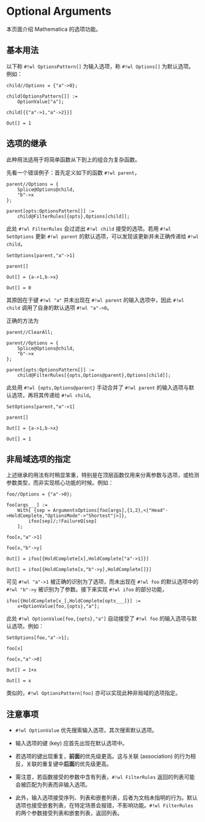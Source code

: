 # Optional Arguments

本页面介绍 Mathematica 的选项功能。

## 基本用法

以下称 `#!wl OptionsPattern[]` 为输入选项，称 `#!wl Options[]` 为默认选项。例如：

``` wl
child//Options = {"a"->0};

child[OptionsPattern[]] :=
    OptionValue["a"];

child[{{"a"->1,"a"->2}}]
```

``` wl
Out[] = 1
```

## 选项的继承

此种用法适用于将简单函数从下到上的组合为复杂函数。

先看一个错误例子：首先定义如下的函数 `#!wl parent`，

``` wl
parent//Options = {
    Splice@Options@child,
    "b"->x
};

parent[opts:OptionsPattern[]] :=
    child@FilterRules[{opts},Options[child]];
```

此处 `#!wl FilterRules` 会过滤出 `#!wl child` 接受的选项。若用 `#!wl SetOptions` 更新 `#!wl parent` 的默认选项，可以发现该更新并未正确传递给 `#!wl child`，

``` wl
SetOptions[parent,"a"->1]

parent[]
```

``` wl
Out[] = {a->1,b->x}

Out[] = 0
```

其原因在于键 `#!wl "a"` 并未出现在 `#!wl parent` 的输入选项中，因此 `#!wl child` 调用了自身的默认选项 `#!wl "a"->0`。

正确的方法为

``` wl
parent//ClearAll;

parent//Options = {
    Splice@Options@child,
    "b"->x
};

parent[opts:OptionsPattern[]] :=
    child@FilterRules[{opts,Options@parent},Options[child]];
```

此处用 `#!wl {opts,Options@parent}` 手动合并了 `#!wl parent` 的输入选项与默认选项，再将其传递给 `#!wl child`。

``` wl
SetOptions[parent,"a"->1]

parent[]
```

``` wl
Out[] = {a->1,b->x}

Out[] = 1
```

## 非局域选项的指定

上述继承的用法有时稍显笨重，特别是在顶层函数仅用来分离参数与选项，或检测参数类型，而非实现核心功能的时候。例如：

``` wl
foo//Options = {"a"->0};

foo[args___] :=
    With[ {sep = ArgumentsOptions[foo[args],{1,2},<|"Head"->HoldComplete,"OptionsMode"->"Shortest"|>]},
        ifoo[sep]/;!FailureQ[sep]
    ];
```

``` wl
foo[x,"a"->1]

foo[x,"b"->y]
```

``` wl
Out[] = ifoo[{HoldComplete[x],HoldComplete["a"->1]}]

Out[] = ifoo[{HoldComplete[x,"b"->y],HoldComplete[]}]
```

可见 `#!wl "a"->1` 被正确的识别为了选项，而未出现在 `#!wl foo` 的默认选项中的 `#!wl "b"->y` 被识别为了参数。接下来实现 `#!wl ifoo` 的部分功能，

``` wl
ifoo[{HoldComplete[x_],HoldComplete[opts___]}] :=
    x+OptionValue[foo,{opts},"a"];
```

此处 `#!wl OptionValue[foo,{opts},"a"]` 自动接受了 `#!wl foo` 的输入选项与默认选项。例如：

``` wl
SetOptions[foo,"a"->1];

foo[x]

foo[x,"a"->0]
```

``` wl
Out[] = 1+x

Out[] = x
```

类似的，`#!wl OptionsPattern[foo]` 亦可以实现此种非局域的选项指定。

## 注意事项

* `#!wl OptionValue` 优先搜索输入选项，其次搜索默认选项。

* 输入选项的键 (key) 应首先出现在默认选项中。

* 若选项的键出现重复，**前面**的优先级更高。这与关联 (association) 的行为相反，关联的重复键中**后面**的优先级更高。

* 需注意，若函数接受的参数中含有列表，`#!wl FilterRules` 返回的列表可能会被匹配为列表而非输入选项。

* 此外，输入选项接受序列、列表和嵌套列表，后者为文档未指明的行为。默认选项也接受嵌套列表，在特定场景会报错，不影响功能。`#!wl FilterRules` 的两个参数接受列表和嵌套列表，返回列表。